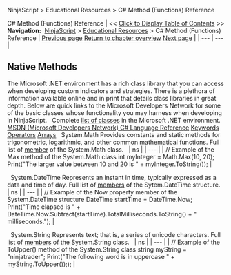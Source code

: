 ﻿
NinjaScript > Educational Resources > C# Method (Functions) Reference

C# Method (Functions) Reference
| << [Click to Display Table of Contents](c_method_functions_reference.md) >> **Navigation:**     [NinjaScript](ninjascript-1.md) > [Educational Resources](educational_resources-1.md) > C# Method (Functions) Reference | [Previous page](other_uses_for_an_addon-1.md) [Return to chapter overview](educational_resources-1.md) [Next page](developing_for__tick_replay-1.md) |
| --- | --- |
## Native Methods
The Microsoft .NET environment has a rich class library that you can access when developing custom indicators and strategies. There is a plethora of information available online and in print that details class libraries in great depth. Below are quick links to the Microsoft Developers Network for some of the basic classes whose functionality you may harness when developing in NinjaScript.
 
Complete [list of classes](https://msdn.microsoft.com/en-us/library/d11h6832(v=vs.90).aspx) in the Microsoft .NET environment.
 
[MSDN (Microsoft Developers Network) C# Language Reference](http://msdn.microsoft.com/en-us/library/ms228593.aspx)
[Keywords](https://docs.microsoft.com/en-us/dotnet/csharp/language-reference/keywords/index)
[Operators](https://docs.microsoft.com/en-us/dotnet/csharp/language-reference/operators/index)
[Arrays](http://msdn.microsoft.com/en-us/library/9b9dty7d)
 
System.Math
Provides constants and static methods for trigonometric, logarithmic, and other common mathematical functions.
Full list of [member](https://msdn.microsoft.com/en-us/library/xaz41263(v=vs.110).aspx) of the System.Math class.
 
| ns |
| --- |
| // Example of the Max method of the System.Math class int myInteger = Math.Max(10, 20); Print("The larger value between 10 and 20 is " + myInteger.ToString()); |

 
System.DateTime
Represents an instant in time, typically expressed as a data and time of day.
Full list of [members](https://msdn.microsoft.com/en-us/library/system.datetime(v=vs.113).aspx) of the Sytem.DateTime structure.
 
| ns |
| --- |
| // Example of the Now property member of the System.DateTime structure DateTime startTime = DateTime.Now; Print("Time elapsed is " + DateTime.Now.Subtract(startTime).TotalMilliseconds.ToString() + " milliseconds."); |

 
System.String
Represents text; that is, a series of unicode characters.
Full list of [members](https://msdn.microsoft.com/en-us/library/system.string(v=vs.113).aspx) of the System.String class.
 
| ns |
| --- |
| // Example of the ToUpper() method of the System.String class string myString = "ninjatrader"; Print("The following word is in uppercase " + myString.ToUpper());); |
